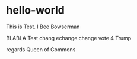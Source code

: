 # hello-world
This is Test. I Bee Bowserman

BLABLA Test chang echange change vote 4 Trump

regards Queen of Commons
